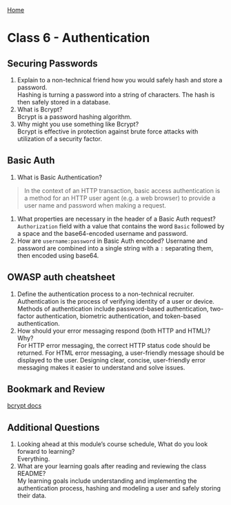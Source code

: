 [Home](/README.md)

# Class 6 - Authentication

## Securing Passwords

1. Explain to a non-technical friend how you would safely hash and store a password.  
Hashing is turning a password into a string of characters. The hash is then safely stored in a database.
1. What is Bcrypt?  
Bcrypt is a password hashing algorithm.
1. Why might you use something like Bcrypt?  
Bcrypt is effective in protection against brute force attacks with utilization of a security factor.

## Basic Auth

1. What is Basic Authentication?  

> In the context of an HTTP transaction, basic access authentication is a method for an HTTP user agent (e.g. a web browser) to provide a user name and password when making a request.

1. What properties are necessary in the header of a Basic Auth request?  
`Authorization` field with a value that contains the word `Basic` followed by a space and the base64-encoded username and password.
1. How are `username:password` in Basic Auth encoded?
Username and password are combined into a single string with a `:` separating them, then encoded using base64.

## OWASP auth cheatsheet

1. Define the authentication process to a non-technical recruiter.  
Authentication is the process of verifying identity of a user or device. Methods of authentication include password-based authentication, two-factor authentication, biometric authentication, and token-based authentication.
1. How should your error messaging respond (both HTTP and HTML)? Why?  
For HTTP error messaging, the correct HTTP status code should be returned.
For HTML error messaging, a user-friendly message should be displayed to the user.
Designing clear, concise, user-friendly error messaging makes it easier to understand and solve issues.

## Bookmark and Review

[bcrypt docs](https://www.npmjs.com/package/bcrypt)

## Additional Questions

1. Looking ahead at this module’s course schedule, What do you look forward to learning?  
Everything.
1. What are your learning goals after reading and reviewing the class README?  
My learning goals include understanding and implementing the authentication process, hashing and modeling a user and safely storing their data.
